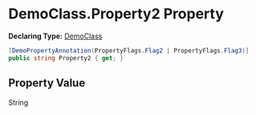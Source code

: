 # DemoClass.Property2 Property

**Declaring Type:** [DemoClass](../DemoClass.md)

```csharp
[DemoPropertyAnnotation(PropertyFlags.Flag2 | PropertyFlags.Flag3)]
public string Property2 { get; }
```

## Property Value

String
